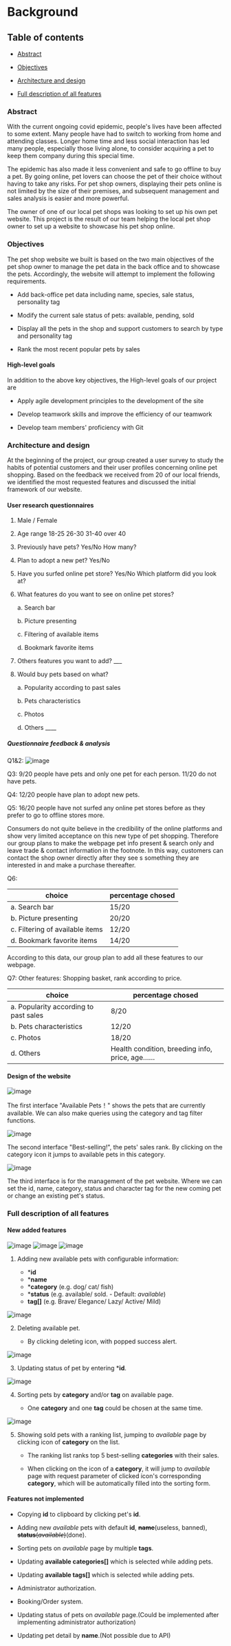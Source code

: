 # Background

## Table of contents

- [Abstract](#jump1)

- [Objectives](#jump2)

- [Architecture and design](#jump3)

- [Full description of all features](#jump4)


### <span id="jump1">Abstract</span>

With the current ongoing covid epidemic, people's lives have been affected to some
extent. Many people have had to switch to working from home and attending
classes. Longer home time and less social interaction has led many people,
especially those living alone, to consider acquiring a pet to keep them company
during this special time.

The epidemic has also made it less convenient and safe to go offline to buy a pet.
By going online, pet lovers can choose the pet of their choice without having
to take any risks. For pet shop owners, displaying their pets online is not
limited by the size of their premises, and subsequent management and sales
analysis is easier and more powerful.

The owner of one of our local pet shops was looking to set up his own pet website. This
project is the result of our team helping the local pet shop owner to set up a
website to showcase his pet shop online.

### <span id="jump2">Objectives</span>

The pet shop website we built is based on the two main objectives of the pet shop owner to manage the pet data in the back office and to showcase the pets. Accordingly, the website will attempt to implement the following requirements.

- Add back-office pet data including name, species, sale status, personality tag

- Modify the current sale status of pets: available, pending, sold

- Display all the pets in the shop and support customers to search by type and personality tag

- Rank the most recent popular pets by sales

#### High-level goals

In addition to the above key objectives, the High-level goals of our project are

- Apply agile development principles to the development of the site

- Develop teamwork skills and improve the efficiency of our teamwork

- Develop team members' proficiency with Git

### <span id="jump3"> Architecture and design</span>

At the beginning of the project, our group created a user survey to study the habits of potential customers and their user profiles concerning online pet shopping. Based on the feedback we received from 20 of our local friends, we identified the most requested features and discussed the initial framework of our website.

#### User research questionnaires

1. Male / Female

2. Age range 18-25 26-30 31-40 over 40

3. Previously have pets? Yes/No How many?

4. Plan to adopt a new pet? Yes/No

5. Have you surfed online pet store? Yes/No Which platform did you look at?

6. What features do you want to see on online pet stores?
   
   a. Search bar  

   b. Picture presenting
   
   c. Filtering of available items
   
   d. Bookmark favorite items
   
8. Others features you want to add? ___
   
9. Would buy pets based on what?

   a. Popularity according to past sales

   b. Pets characteristics

   c. Photos

   d. Others ____


##### Questionnaire feedback & analysis

Q1&2: ![image](../static/reportImg/feedback.png)

Q3: 9/20 people have pets and only one pet for each person. 11/20 do not have pets.

Q4: 12/20 people have plan to adopt new pets.

Q5: 16/20 people have not surfed any online pet stores before as they prefer to go to offline stores more. 

 Consumers do not quite believe in the credibility of the online platforms and show very limited acceptance on this new type of pet shopping. Therefore our group plans to make the webpage pet info present & search only and leave trade & contact information in the footnote. In this way, customers can contact the shop owner directly after they see s something they are interested in and make a purchase thereafter.

Q6: 

| choice  | percentage chosed  |
|  -------- | ----------------------  |
| a.    Search bar  | 15/20 |
| b.    Picture presenting | 20/20 |
| c.    Filtering of available items  | 12/20 |
| d.    Bookmark favorite items  | 14/20 |

According to this data, our group plan to add all these features to our webpage.

Q7: Other features: Shopping basket, rank according to price. 

| choice  | percentage chosed  |
|  -------- | ----------------------  |
| a.    Popularity according to past sales  | 8/20 |
| b.    Pets characteristics  | 12/20 |
| c.    Photos  | 18/20 |
| d.    Others  | Health condition, breeding info, price, age…… |


#### Design of the website

![image](../static/reportImg/ui-4.png)

The first interface "Available Pets！" shows the pets that are currently available. We can also make queries using the category and tag filter functions.

![image](../static/reportImg/ui-5.png)

The second interface "Best-selling!", the pets' sales rank. By clicking on the category icon it jumps to available pets in this category.

![image](../static/reportImg/ui-3.png)

The third interface is for the management of the pet website. Where we can set the id,
name, category, status and character tag for the new coming pet or change an existing pet's status.

### <span id="jump4"> Full description of all features</span>

#### New added features

![image](../static/reportImg/feat-1-1.png)
![image](../static/reportImg/feat-1-2.png)
![image](../static/reportImg/feat-1-3.png)

1. Adding new available pets with configurable information:
   
   - \***id**
   - \***name**
   - \***category** (e.g. dog/ cat/ fish)
   - \***status** (e.g. available/ sold. - Default: *available*)
   - **tag[]** (e.g. Brave/ Elegance/ Lazy/ Active/ Mild)

![image](../static/reportImg/feat-2.png)

2. Deleting available pet.

   - By clicking deleting icon, with popped success alert.

![image](../static/reportImg/feat-3.png)

3. Updating status of pet by entering ***id**.

![image](../static/reportImg/feat-4.png)

4. Sorting pets by **category** and/or **tag** on available page.
  
    - One **category** and one **tag** could be chosen at the same time.

![image](../static/reportImg/feat-5.png)

5. Showing sold pets with a ranking list, jumping to *available* page by clicking icon of **category** on the list.

   - The ranking list ranks top 5 best-selling **categories** with their sales.

   - When clicking on the icon of a **category**, it will jump to *available* page with request parameter of clicked icon's corresponding **category**, which will be automatically filled into the sorting form.

  #### Features not implemented

   - Copying **id** to clipboard by clicking pet's **id**.  

   - Adding new *available* pets with default **id**, ~~**name**~~(useless, banned), ~~**status**(*available*)~~(done).

   - Sorting pets on *available* page by multiple **tags**.

   - Updating **available categories[]** which is selected while adding pets.

   - Updating **available tags[]** which is selected while adding pets.

   - Administrator authorization. 

   - Booking/Order system. 

   - Updating status of pets on *available* page.(Could be implemented after implementing administrator authorization)

   - Updating pet detail by **name**.(Not possible due to API)